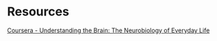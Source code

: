 # Resources
[Coursera - Understanding the Brain: The Neurobiology of Everyday Life](https://www.coursera.org/)